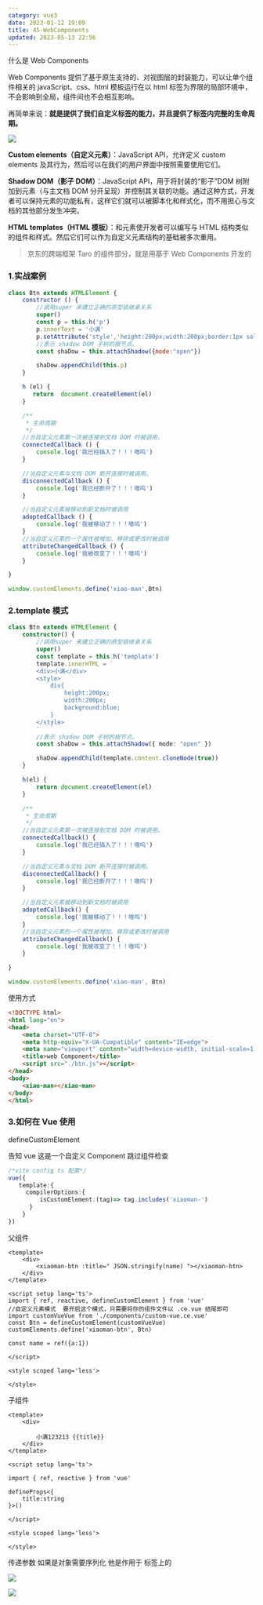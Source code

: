 ```yaml
---
category: vue3
date: 2023-01-12 19:09
title: 45-WebComponents
updated: 2023-05-13 22:56
---
```


什么是 Web Components

Web Components 提供了基于原生支持的、对视图层的封装能力，可以让单个组件相关的 javaScript、css、html 模板运行在以 html 标签为界限的局部环境中，不会影响到全局，组件间也不会相互影响。

再简单来说：**就是提供了我们自定义标签的能力，并且提供了标签内完整的生命周期。**

![](./_images/image-2023-01-12_19-11-20-240-45-WebComponents.png)

**Custom elements（自定义元素）**：JavaScript API，允许定义 custom elements 及其行为，然后可以在我们的用户界面中按照需要使用它们。

**Shadow DOM（影子 DOM）**：JavaScript API，用于将封装的“影子”DOM 树附加到元素（与主文档 DOM 分开呈现）并控制其关联的功能。通过这种方式，开发者可以保持元素的功能私有，这样它们就可以被脚本化和样式化，而不用担心与文档的其他部分发生冲突。

**HTML templates（HTML 模板）**：和元素使开发者可以编写与 HTML 结构类似的组件和样式。然后它们可以作为自定义元素结构的基础被多次重用。

> 京东的跨端框架 Taro 的组件部分，就是用基于 Web Components 开发的

### 1.实战案例

```js
class Btn extends HTMLElement {
    constructor () {
        //调用super 来建立正确的原型链继承关系
        super()
        const p = this.h('p')
        p.innerText = '小满'
        p.setAttribute('style','height:200px;width:200px;border:1px solid #ccc;background:yellow')
        //表示 shadow DOM 子树的根节点。
        const shaDow = this.attachShadow({mode:"open"})

        shaDow.appendChild(this.p)
    }

    h (el) {
       return  document.createElement(el)
    }

    /**
     * 生命周期
     */
    //当自定义元素第一次被连接到文档 DOM 时被调用。
    connectedCallback () {
        console.log('我已经插入了！！！嗷呜')
    }

    //当自定义元素与文档 DOM 断开连接时被调用。
    disconnectedCallback () {
        console.log('我已经断开了！！！嗷呜')
    }

    //当自定义元素被移动到新文档时被调用
    adoptedCallback () {
        console.log('我被移动了！！！嗷呜')
    }
    //当自定义元素的一个属性被增加、移除或更改时被调用
    attributeChangedCallback () {
        console.log('我被改变了！！！嗷呜')
    }

}

window.customElements.define('xiao-man',Btn)
```

### 2.template 模式

```ts
class Btn extends HTMLElement {
    constructor() {
        //调用super 来建立正确的原型链继承关系
        super()
        const template = this.h('template')
        template.innerHTML = `
        <div>小满</div>
        <style>
            div{
                height:200px;
                width:200px;
                background:blue;
            }
        </style>
        `
        //表示 shadow DOM 子树的根节点。
        const shaDow = this.attachShadow({ mode: "open" })

        shaDow.appendChild(template.content.cloneNode(true))
    }

    h(el) {
        return document.createElement(el)
    }

    /**
     * 生命周期
     */
    //当自定义元素第一次被连接到文档 DOM 时被调用。
    connectedCallback() {
        console.log('我已经插入了！！！嗷呜')
    }

    //当自定义元素与文档 DOM 断开连接时被调用。
    disconnectedCallback() {
        console.log('我已经断开了！！！嗷呜')
    }

    //当自定义元素被移动到新文档时被调用
    adoptedCallback() {
        console.log('我被移动了！！！嗷呜')
    }
    //当自定义元素的一个属性被增加、移除或更改时被调用
    attributeChangedCallback() {
        console.log('我被改变了！！！嗷呜')
    }

}

window.customElements.define('xiao-man', Btn)
```

使用方式

```html
<!DOCTYPE html>
<html lang="en">
<head>
    <meta charset="UTF-8">
    <meta http-equiv="X-UA-Compatible" content="IE=edge">
    <meta name="viewport" content="width=device-width, initial-scale=1.0">
    <title>web Component</title>
    <script src="./btn.js"></script>
</head>
<body>
    <xiao-man></xiao-man>
</body>
</html>
```

### 3.如何在 Vue 使用

defineCustomElement

告知 vue 这是一个自定义 Component 跳过组件检查

```ts
/*vite config ts 配置*/
vue({
   template:{
     compilerOptions:{
         isCustomElement:(tag)=> tag.includes('xiaoman-')
      }
    }
})
```

父组件

```vue
<template>
    <div>
        <xiaoman-btn :title=" JSON.stringify(name) "></xiaoman-btn>
    </div>
</template>

<script setup lang='ts'>
import { ref, reactive, defineCustomElement } from 'vue'
//自定义元素模式  要开启这个模式，只需要将你的组件文件以 .ce.vue 结尾即可
import customVueVue from './components/custom-vue.ce.vue'
const Btn = defineCustomElement(customVueVue)
customElements.define('xiaoman-btn', Btn)

const name = ref({a:1})

</script>

<style scoped lang='less'>

</style>
```

子组件

```vue
<template>
    <div>

        小满123213 {{title}}
    </div>
</template>

<script setup lang='ts'>

import { ref, reactive } from 'vue'

defineProps<{
    title:string
}>()

</script>

<style scoped lang='less'>

</style>
```

传递参数 如果是对象需要序列化 他是作用于 标签上的

![](./_images/image-2023-01-12_19-14-15-076-45-WebComponents.png)

![](./_images/image-2023-01-12_19-14-30-850-45-WebComponents.png)